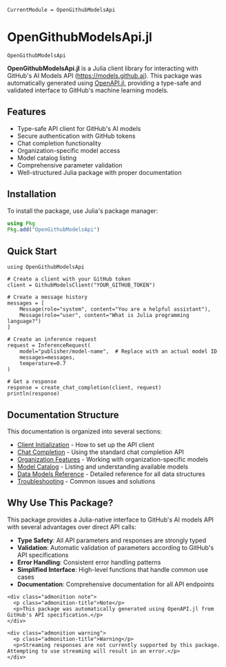 ```@meta
CurrentModule = OpenGithubModelsApi
```

# OpenGithubModelsApi.jl

```@docs
OpenGithubModelsApi
```

**OpenGithubModelsApi.jl** is a Julia client library for interacting with GitHub's AI Models API (https://models.github.ai). This package was automatically generated using [OpenAPI.jl](https://github.com/OpenAPI-Generator/OpenAPI.jl), providing a type-safe and validated interface to GitHub's machine learning models.

## Features

- Type-safe API client for GitHub's AI models
- Secure authentication with GitHub tokens
- Chat completion functionality
- Organization-specific model access
- Model catalog listing
- Comprehensive parameter validation
- Well-structured Julia package with proper documentation

## Installation

To install the package, use Julia's package manager:

```julia
using Pkg
Pkg.add("OpenGithubModelsApi")
```

## Quick Start

```@example quickstart
using OpenGithubModelsApi

# Create a client with your GitHub token
client = GithubModelsClient("YOUR_GITHUB_TOKEN")

# Create a message history
messages = [
    Message(role="system", content="You are a helpful assistant"),
    Message(role="user", content="What is Julia programming language?")
]

# Create an inference request
request = InferenceRequest(
    model="publisher/model-name",  # Replace with an actual model ID
    messages=messages,
    temperature=0.7
)

# Get a response
response = create_chat_completion(client, request)
println(response)
```

## Documentation Structure

This documentation is organized into several sections:

- [Client Initialization](client.html) - How to set up the API client
- [Chat Completion](chat_completion.html) - Using the standard chat completion API
- [Organization Features](organization.html) - Working with organization-specific models
- [Model Catalog](models.html) - Listing and understanding available models
- [Data Models Reference](models_reference.html) - Detailed reference for all data structures
- [Troubleshooting](troubleshooting.html) - Common issues and solutions

## Why Use This Package?

This package provides a Julia-native interface to GitHub's AI models API with several advantages over direct API calls:

- **Type Safety**: All API parameters and responses are strongly typed
- **Validation**: Automatic validation of parameters according to GitHub's API specifications
- **Error Handling**: Consistent error handling patterns
- **Simplified Interface**: High-level functions that handle common use cases
- **Documentation**: Comprehensive documentation for all API endpoints

```@raw html
<div class="admonition note">
  <p class="admonition-title">Note</p>
  <p>This package was automatically generated using OpenAPI.jl from GitHub's API specification.</p>
</div>
```

```@raw html
<div class="admonition warning">
  <p class="admonition-title">Warning</p>
  <p>Streaming responses are not currently supported by this package. Attempting to use streaming will result in an error.</p>
</div>
```
